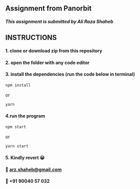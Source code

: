 ## Assignment from Panorbit
##### This assignment is submitted by ***Ali Raza Shaheb***

## INSTRUCTIONS

#### 1. clone or download zip from this repository
#### 2. open the folder with any code editor
#### 3. install the dependencies (run the code below in terminal)

```bash 
npm install
```
or
```bash
yarn
```

#### 4.run the program
```bash 
npm start
```
or
```bash
yarn start
```

#### 5. Kindly revert  :grinning:
#### :email: arz.shaheb@gmail.com
#### :iphone: +91 90040 57 032
